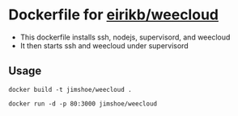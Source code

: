 # Dockerfile for [eirikb/weecloud](https://github.com/eirikb/weecloud)
* This dockerfile installs ssh, nodejs, supervisord, and weecloud
* It then starts ssh and weecloud under supervisord

## Usage
```
docker build -t jimshoe/weecloud .
```
```
docker run -d -p 80:3000 jimshoe/weecloud
```
